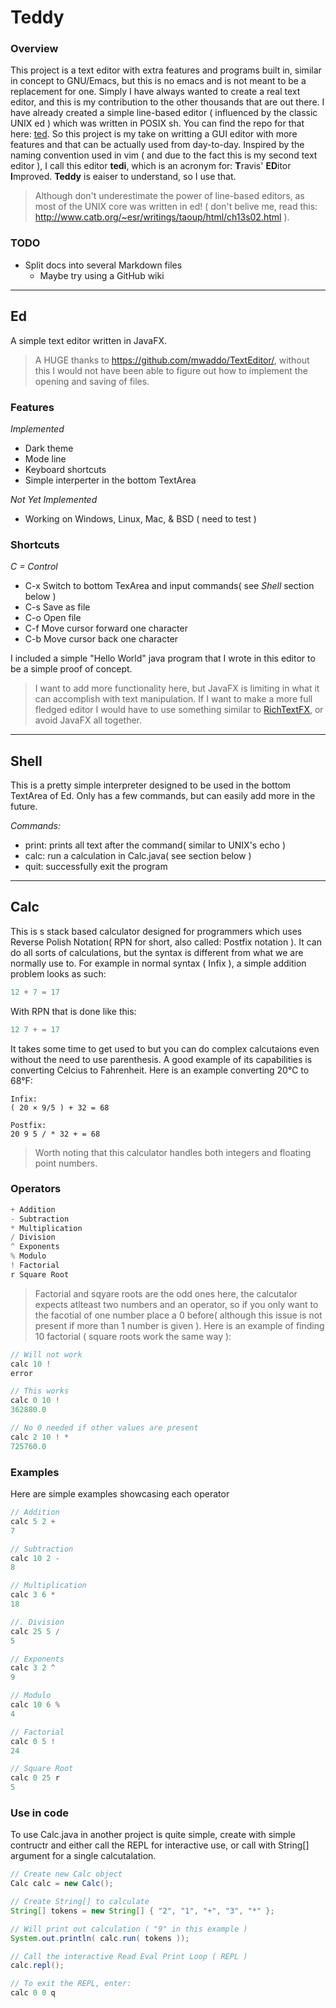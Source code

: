 # Teddy

### Overview

This project is a text editor with extra features and programs built in, similar in concept to GNU/Emacs, but this is no emacs and is not meant to be a replacement for one. Simply I have always wanted to create a real text editor, and this is my contribution to the other thousands that are out there. I have already created a simple line-based editor ( influenced by the classic UNIX ed ) which was written in POSIX sh. You can find the repo for that here: [ted]( https://github.com/TeaSkittle/ted ). So this project is my take on writting a GUI editor with more features and that can be actually used from day-to-day. Inspired by the naming convention used in vim ( and due to the fact this is my second text editor ), I call this editor **tedi**, which is an acronym for: **T**ravis' **ED**itor **I**mproved. **Teddy** is eaiser to understand, so I use that.

> Although don't underestimate the power of line-based editors, as most of the UNIX core was written in ed! ( don't belive me, read this: http://www.catb.org/~esr/writings/taoup/html/ch13s02.html ).

### TODO

- Split docs into several Markdown files
  - Maybe try using a GitHub wiki
  
---

## Ed

A simple text editor written in JavaFX.

> A HUGE thanks to https://github.com/mwaddo/TextEditor/, without this I would not have been able to figure out how to implement the opening and saving of files.

### Features

 *Implemented*  
- Dark theme
- Mode line
- Keyboard shortcuts
- Simple interperter in the bottom TextArea

*Not Yet Implemented*
- Working on Windows, Linux, Mac, & BSD ( need to test )

### Shortcuts

*C = Control*
- C-x Switch to bottom TexArea and input commands( see *Shell* section below )
- C-s Save as file
- C-o Open file
- C-f Move cursor forward one character
- C-b Move cursor back one character

I included a simple "Hello World" java program that I wrote in this editor to be a simple proof of concept.

> I want to add more functionality here, but JavaFX is limiting in what it can accomplish with text manipulation. If I want to make a more full fledged editor I would have to use something similar to [RichTextFX]( https://github.com/FXMisc/RichTextFX ), or avoid JavaFX all together.

---

## Shell

This is a pretty simple interpreter designed to be used in the bottom TextArea of Ed. Only has a few commands, but can easily add more in the future.

*Commands:*
- print: prints all text after the command( similar to UNIX's echo )
- calc: run a calculation in Calc.java( see section below )
- quit: successfully exit the program

---

## Calc

This is s stack based calculator designed for programmers which uses Reverse Polish Notation( RPN for short, also called: Postfix notation ). It can do all sorts of calculations, but the syntax is different from what we are normally use to. For example in normal syntax ( Infix ), a simple addition problem looks as such:
```Java
12 + 7 = 17
```
With RPN that is done like this:
```Java
12 7 + = 17
```

It takes some time to get used to but you can do complex calcutaions even without the need to use parenthesis. A good example of its capabilities is converting Celcius to Fahrenheit. Here is an example converting 20°C to 68°F:
```Lisp
Infix:
( 20 × 9/5 ) + 32 = 68

Postfix:
20 9 5 / * 32 + = 68
```

> Worth noting that this calculator handles both integers and floating point numbers.

### Operators

```Java
+ Addition
- Subtraction
* Multiplication
/ Division
^ Exponents
% Modulo
! Factorial
r Square Root
```
> Factorial and sqyare roots are the odd ones here, the calcutalor expects atlteast two numbers and an operator, so if you only want to the facotial of one number place a 0 before( although this issue is not present if more than 1 number is given ). Here is an example of finding 10 factorial ( square roots work the same way ):

```Java
// Will not work
calc 10 !
error

// This works
calc 0 10 !
362880.0

// No 0 needed if other values are present
calc 2 10 ! *
725760.0
```

### Examples

Here are simple examples showcasing each operator  
```Java
// Addition
calc 5 2 +
7

// Subtraction
calc 10 2 -
8

// Multiplication
calc 3 6 * 
18

//. Division
calc 25 5 /
5

// Exponents
calc 3 2 ^ 
9

// Modulo
calc 10 6 % 
4

// Factorial
calc 0 5 ! 
24

// Square Root
calc 0 25 r
5
```

### Use in code

To use Calc.java in another project is quite simple, create with simple contructr and either call the REPL for interactive use, or call with String[] argument for a single calcutalation.
```Java
// Create new Calc object
Calc calc = new Calc();

// Create String[] to calculate
String[] tokens = new String[] { "2", "1", "+", "3", "*" };

// Will print out calculation ( "9" in this example )
System.out.println( calc.run( tokens ));

// Call the interactive Read Eval Print Loop ( REPL )
calc.repl();

// To exit the REPL, enter: 
calc 0 0 q
```
